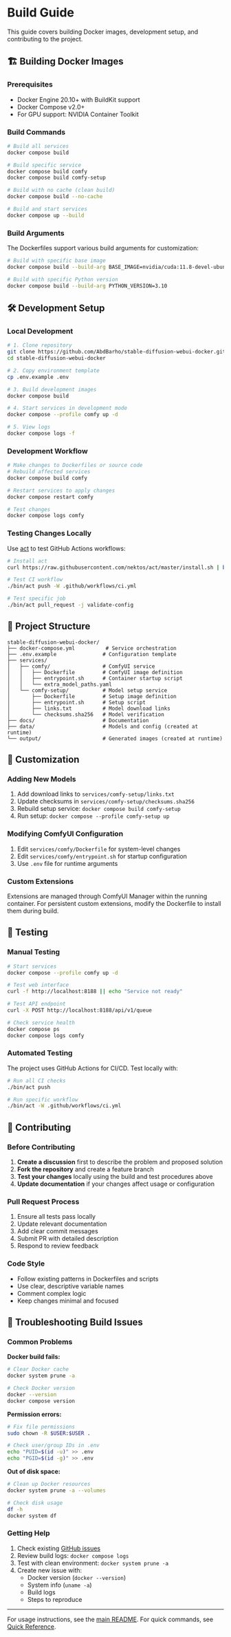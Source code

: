 # Build Guide

This guide covers building Docker images, development setup, and contributing to the project.

## 🏗️ Building Docker Images

### Prerequisites
- Docker Engine 20.10+ with BuildKit support
- Docker Compose v2.0+
- For GPU support: NVIDIA Container Toolkit

### Build Commands

```bash
# Build all services
docker compose build

# Build specific service
docker compose build comfy
docker compose build comfy-setup

# Build with no cache (clean build)
docker compose build --no-cache

# Build and start services
docker compose up --build
```

### Build Arguments

The Dockerfiles support various build arguments for customization:

```bash
# Build with specific base image
docker compose build --build-arg BASE_IMAGE=nvidia/cuda:11.8-devel-ubuntu22.04

# Build with specific Python version
docker compose build --build-arg PYTHON_VERSION=3.10
```

## 🛠️ Development Setup

### Local Development

```bash
# 1. Clone repository
git clone https://github.com/AbdBarho/stable-diffusion-webui-docker.git
cd stable-diffusion-webui-docker

# 2. Copy environment template
cp .env.example .env

# 3. Build development images
docker compose build

# 4. Start services in development mode
docker compose --profile comfy up -d

# 5. View logs
docker compose logs -f
```

### Development Workflow

```bash
# Make changes to Dockerfiles or source code
# Rebuild affected services
docker compose build comfy

# Restart services to apply changes
docker compose restart comfy

# Test changes
docker compose logs comfy
```

### Testing Changes Locally

Use [act](https://github.com/nektos/act) to test GitHub Actions workflows:

```bash
# Install act
curl https://raw.githubusercontent.com/nektos/act/master/install.sh | bash

# Test CI workflow
./bin/act push -W .github/workflows/ci.yml

# Test specific job
./bin/act pull_request -j validate-config
```

## 📁 Project Structure

```
stable-diffusion-webui-docker/
├── docker-compose.yml          # Service orchestration
├── .env.example               # Configuration template
├── services/
│   ├── comfy/                 # ComfyUI service
│   │   ├── Dockerfile         # ComfyUI image definition
│   │   ├── entrypoint.sh      # Container startup script
│   │   └── extra_model_paths.yaml
│   └── comfy-setup/           # Model setup service
│       ├── Dockerfile         # Setup image definition
│       ├── entrypoint.sh      # Setup script
│       ├── links.txt          # Model download links
│       └── checksums.sha256   # Model verification
├── docs/                      # Documentation
├── data/                      # Models and config (created at runtime)
└── output/                    # Generated images (created at runtime)
```

## 🔧 Customization

### Adding New Models

1. Add download links to `services/comfy-setup/links.txt`
2. Update checksums in `services/comfy-setup/checksums.sha256`
3. Rebuild setup service: `docker compose build comfy-setup`
4. Run setup: `docker compose --profile comfy-setup up`

### Modifying ComfyUI Configuration

1. Edit `services/comfy/Dockerfile` for system-level changes
2. Edit `services/comfy/entrypoint.sh` for startup configuration
3. Use `.env` file for runtime arguments

### Custom Extensions

Extensions are managed through ComfyUI Manager within the running container.
For persistent custom extensions, modify the Dockerfile to install them during build.

## 🧪 Testing

### Manual Testing

```bash
# Start services
docker compose --profile comfy up -d

# Test web interface
curl -f http://localhost:8188 || echo "Service not ready"

# Test API endpoint
curl -X POST http://localhost:8188/api/v1/queue

# Check service health
docker compose ps
docker compose logs comfy
```

### Automated Testing

The project uses GitHub Actions for CI/CD. Test locally with:

```bash
# Run all CI checks
./bin/act push

# Run specific workflow
./bin/act -W .github/workflows/ci.yml
```

## 🚀 Contributing

### Before Contributing

1. **Create a discussion** first to describe the problem and proposed solution
2. **Fork the repository** and create a feature branch
3. **Test your changes** locally using the build and test procedures above
4. **Update documentation** if your changes affect usage or configuration

### Pull Request Process

1. Ensure all tests pass locally
2. Update relevant documentation
3. Add clear commit messages
4. Submit PR with detailed description
5. Respond to review feedback

### Code Style

- Follow existing patterns in Dockerfiles and scripts
- Use clear, descriptive variable names
- Comment complex logic
- Keep changes minimal and focused

## 🐛 Troubleshooting Build Issues

### Common Problems

**Docker build fails:**
```bash
# Clear Docker cache
docker system prune -a

# Check Docker version
docker --version
docker compose version
```

**Permission errors:**
```bash
# Fix file permissions
sudo chown -R $USER:$USER .

# Check user/group IDs in .env
echo "PUID=$(id -u)" >> .env
echo "PGID=$(id -g)" >> .env
```

**Out of disk space:**
```bash
# Clean up Docker resources
docker system prune -a --volumes

# Check disk usage
df -h
docker system df
```

### Getting Help

1. Check existing [GitHub issues](https://github.com/AbdBarho/stable-diffusion-webui-docker/issues)
2. Review build logs: `docker compose logs`
3. Test with clean environment: `docker system prune -a`
4. Create new issue with:
   - Docker version (`docker --version`)
   - System info (`uname -a`)
   - Build logs
   - Steps to reproduce

---

For usage instructions, see the [main README](../README.md).
For quick commands, see [Quick Reference](QUICK_REFERENCE.md).
